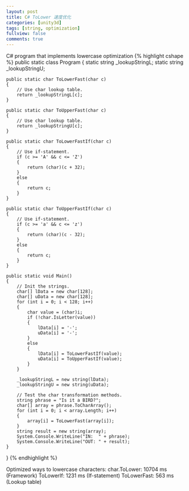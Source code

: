 ```yaml
---
layout: post
title: C# ToLower 速度优化
categories: [unity3d]
tags: [string, optimization]
fullview: false
comments: true
---
```


C# program that implements lowercase optimization
{% highlight cshape %}
public static class Program
{
    static string _lookupStringL;
    static string _lookupStringU;

    public static char ToLowerFast(char c)
    {
        // Use char lookup table.
        return _lookupStringL[c];
    }

    public static char ToUpperFast(char c)
    {
        // Use char lookup table.
        return _lookupStringU[c];
    }

    public static char ToLowerFastIf(char c)
    {
        // Use if-statement.
        if (c >= 'A' && c <= 'Z')
        {
            return (char)(c + 32);
        }
        else
        {
            return c;
        }
    }

    public static char ToUpperFastIf(char c)
    {
        // Use if-statement.
        if (c >= 'a' && c <= 'z')
        {
            return (char)(c - 32);
        }
        else
        {
            return c;
        }
    }

    public static void Main()
    {
        // Init the strings.
        char[] lData = new char[128];
        char[] uData = new char[128];
        for (int i = 0; i < 128; i++)
        {
            char value = (char)i;
            if (!char.IsLetter(value))
            {
                lData[i] = '-';
                uData[i] = '-';
            }
            else
            {
                lData[i] = ToLowerFastIf(value);
                uData[i] = ToUpperFastIf(value);
            }
        }

        _lookupStringL = new string(lData);
        _lookupStringU = new string(uData);

        // Test the char transformation methods.
        string phrase = "Is it a BIRD?";
        char[] array = phrase.ToCharArray();
        for (int i = 0; i < array.Length; i++)
        {
            array[i] = ToLowerFast(array[i]);
        }
        string result = new string(array);
        System.Console.WriteLine("IN:  " + phrase);
        System.Console.WriteLine("OUT: " + result);
    }
}
{% endhighlight %}

Optimized ways to lowercase characters:
char.ToLower: 10704 ms   (Framework)
ToLowerIf:     1231 ms   (If-statement)
ToLowerFast:    563 ms   (Lookup table)
